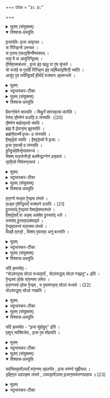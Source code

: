 +++
title = "३८ ३८"

+++
<div class="js_include" url="/vedAH_yajuH/taittirIyam/sArasvata-vibhAgaH/saMhitA/sarva-prastutiH/6/6/05"  newLevelForH1="1" includeTitle="true">


<details><summary>मूलम् (संयुक्तम्)</summary>

प्र॒जाप॑तिᳶ प्र॒जा अ॑सृजत॒ स रि॑रिचा॒नो॑ऽमन्यत॒ स ए॒तामे॑काद॒शिनी॑मपश्य॒त्तया॒ वै स आयु॑रिन्द्रि॒यव्ँवी॒र्य॑मा॒त्मन्न॑धत्त प्र॒जा इ॑व॒ खलु॒ वा ए॒ष सृ॑जते॒ यो यज॑ते॒ स ए॒तर्हि॑ रिरिचा॒न इ॑व॒ यदे॒षैका॑द॒शिनी॒ भव॒त्यायु॑रे॒व तये॑न्द्रि॒यव्ँवी॒र्य॑य्ँयज॑मान आ॒त्मन्ध॑त्ते॒
</details>

<details open><summary>विश्वास-प्रस्तुतिः</summary>

प्र॒जाप॑तिᳶ प्र॒जा अ॑सृजत ।  
स रि॑रिचा॒नो॑ ऽमन्यत ।  
स ए॒ताम् ए॑काद॒शिनी॑मपश्यत् ।  
तया॒ वै स आयु॑रिन्द्रि॒यम् ।  
वी॒र्य॑मा॒त्मन्न॑धत्त , प्र॒जा इ॑व॒ खलु॒ वा ए॒ष सृ॑जते ।  
यो यज॑ते॒ स ए॒तर्हि॑ रिरिचा॒न इ॑व॒ यदे॒षैका॑द॒शिनी॒ भव॑ति ।  
आयु॑र् ए॒व तये॑न्द्रि॒यव्ँ वी॒र्य॑य्ँ यज॑मान आ॒त्मन्ध॑त्ते ।  
</details>

<details><summary>मूलम्</summary>

प्र॒जाप॑तिᳶ प्र॒जा अ॑सृजत ।  
स रि॑रिचा॒नो॑ ऽमन्यत ।  
स ए॒ताम् ए॑काद॒शिनी॑मपश्यत् ।  
तया॒ वै स आयु॑रिन्द्रि॒यम् ।  
वी॒र्य॑मा॒त्मन्न॑धत्त , प्र॒जा इ॑व॒ खलु॒ वा ए॒ष सृ॑जते ।  
यो यज॑ते॒ स ए॒तर्हि॑ रिरिचा॒न इ॑व॒ यदे॒षैका॑द॒शिनी॒ भव॑ति ।  
आयु॑र् ए॒व तये॑न्द्रि॒यव्ँ वी॒र्य॑य्ँ यज॑मान आ॒त्मन्ध॑त्ते ।  
</details>

<details><summary>भट्टभास्कर-टीका</summary>

1प्रजापतिरित्यादि ॥ प्रजासृष्ट्यनन्तरं रिरिचानः आयुरादिना रिक्तवानहमित्यमन्यत प्रजापतिः । स एतामित्यादि । गतम् । आयुरादित्रयमात्मनि स्थापयामास । प्रजा इवेत्यादि । सृष्ट्यात्मना प्रजास्सृजति यो यजमानः तस्मात्सोस्मिन्काले रिरिचान इव भवतीत्याह - यदेषेत्यादि । 'इदमोर्हिल्', 'एतेतौ रथोः' ॥
</details>

<details><summary>मूलम् (संयुक्तम्)</summary>

प्रैवाग्ने॒येन॑ वापयति मिथु॒नँ सा॑रस्व॒त्या क॑रोति॒ रेतः॑ [20]  
सौ॒म्येन॑ दधाति॒ प्र ज॑नयति पौ॒ष्णेन॑ बार्हस्प॒त्यो भ॑वति॒ ब्रह्म॒ वै दे॒वाना॒म्बृह॒स्पति॒र्ब्रह्म॑णै॒वास्मै॑ प्र॒जाᳶ प्र ज॑नयति वैश्वदे॒वो भ॑वति वैश्वदे॒व्यो॑ वै प्र॒जाᳶ प्र॒जा ए॒वास्मै॒ प्र ज॑नयतीन्द्रि॒यमे॒वैन्द्रेणाव॑रुन्द्धे॒ विश॑म्मारु॒तेनौजो॒ बल॑मैन्द्रा॒ग्नेन॑ प्रस॒वाय॑ सावि॒त्रो नि॑र्वरुण॒त्वाय॑
</details>

<details open><summary>विश्वास-प्रस्तुतिः</summary>

प्रैवाग्ने॒येन॑ वापयति । मिथु॒नँ सा॑रस्व॒त्या क॑रोति ।  
रेत॑स्  सौ॒म्येन॑ दधाति॒ प्र ज॑नयति ।[20]  
पौ॒ष्णेन॑ बार्हस्प॒त्यो भ॑वति ।  
ब्रह्म॒ वै दे॒वाना॒म् बृह॒स्पतिः॑ ।  
ब्रह्म॑णै॒वास्मै॑ प्र॒जाᳶ प्र ज॑नयति ।  
वै॒श्व॒दे॒वो भ॑वति । वै॒श्व॒दे॒व्यो॑ वै प्र॒जाः ।   
प्र॒जा ए॒वास्मै॒ प्र ज॑नयति ।  
इ॒न्द्रि॒यमे॒वैन्द्रेणाव॑रुन्धे ।  
विश॑म् मारु॒तेनौजो॒ बल॑मैन्द्रा॒ग्नेन॑ प्रस॒वाय॑ ।  
सा॒वि॒त्रो नि॑र्वरुण॒त्वाय॑ ।  
</details>

<details><summary>मूलम्</summary>

प्रैवाग्ने॒येन॑ वापयति । मिथु॒नँ सा॑रस्व॒त्या क॑रोति ।  
रेत॑स्  सौ॒म्येन॑ दधाति॒ प्र ज॑नयति ।[20]  
पौ॒ष्णेन॑ बार्हस्प॒त्यो भ॑वति ।  
ब्रह्म॒ वै दे॒वाना॒म् बृह॒स्पतिः॑ ।  
ब्रह्म॑णै॒वास्मै॑ प्र॒जाᳶ प्र ज॑नयति ।  
वै॒श्व॒दे॒वो भ॑वति । वै॒श्व॒दे॒व्यो॑ वै प्र॒जाः ।   
प्र॒जा ए॒वास्मै॒ प्र ज॑नयति ।  
इ॒न्द्रि॒यमे॒वैन्द्रेणाव॑रुन्धे ।  
विश॑म् मारु॒तेनौजो॒ बल॑मैन्द्रा॒ग्नेन॑ प्रस॒वाय॑ ।  
सा॒वि॒त्रो नि॑र्वरुण॒त्वाय॑ ।  
</details>

<details><summary>भट्टभास्कर-टीका</summary>

2आग्नेयेन प्रवापयति बीजमग्निष्ठे उपाकृतेन । सारस्वत्या मेष्या अग्निष्ठादुत्तरत उपाकृतया मिथुनं करोति स्त्रीपुंसयोगमुत्पादयति । सौम्येन अग्निष्ठाद्दक्षिणत उपाकृतेन रेतो दधाति स्त्रियाम् । एवं व्यत्यासात् दक्षिणापवर्गान् पशूनुपाकरोति वारुणमन्ततो दक्षिणत उदञ्चम् । पौष्णेन प्रजाः प्रजनयति । बार्हस्पत्येन साक्षाद्ग्रह्मण एव प्रजा उत्पादिता भवन्ति । वैश्वदेवीनां प्रजानां प्रजननाय वैश्वदेवो भवति । ऐन्द्रेणेन्द्रियावरोधः । मारुतेन विशं जनपदमवरुन्धे । ऐन्द्राग्नेन ओजो बलमवरुन्धे । सावित्रः प्रसवाय ऐश्वर्याय अनुज्ञानाय वा । वारुणो निर्वरुणत्वाय वरुणपाशविमोचनाय ॥
</details>

<details><summary>मूलम् (संयुक्तम्)</summary>

वारु॒णो म॑ध्य॒त ऐ॒न्द्रमा ल॑भते मध्य॒त ए॒वेन्द्रि॒यय्ँयज॑माने दधाति [21]  
पु॒रस्ता॑दै॒न्द्रस्य॑ वैश्वदे॒वमाल॑भते वैश्वदे॒वव्ँवा अन्न॒मन्न॑मे॒व पु॒रस्ता॑द्धत्ते॒ तस्मा॑त्पु॒रस्ता॒दन्न॑मद्यत ऐ॒न्द्रमा॒लभ्य॑ मारु॒तमा ल॑भते॒ विड्वै म॒रुतो॒ विश॑मे॒वास्मा॒ अनु॑ बध्नाति॒
</details>

<details open><summary>विश्वास-प्रस्तुतिः</summary>

वा॒रु॒णो म॑ध्य॒त ऐ॒न्द्रमा ल॑भते ।  
म॒ध्य॒त ए॒वेन्द्रि॒यय्ँ यज॑माने दधाति । [21]  
पु॒रस्ता॑द् ऐ॒न्द्रस्य॑ वैश्वदे॒वमाल॑भते ।  
वै॒श्व॒दे॒वव्ँ वा अन्न॒म् अन्न॑मे॒व पु॒रस्ता॑द् धत्ते ।  
तस्मा॑त् पु॒रस्ता॒दन्न॑मद्यते ।  
ऐ॒न्द्रमा॒लभ्य॑ मारु॒तमा ल॑भते ।  
विड्वै म॒रुतो॒ , विश॑म् ए॒वास्मा॒ अनु॑ बध्नाति ।  
</details>

<details><summary>मूलम्</summary>

वा॒रु॒णो म॑ध्य॒त ऐ॒न्द्रमा ल॑भते ।  
म॒ध्य॒त ए॒वेन्द्रि॒यय्ँ यज॑माने दधाति । [21]  
पु॒रस्ता॑द् ऐ॒न्द्रस्य॑ वैश्वदे॒वमाल॑भते ।  
वै॒श्व॒दे॒वव्ँ वा अन्न॒म् अन्न॑मे॒व पु॒रस्ता॑द् धत्ते ।  
तस्मा॑त् पु॒रस्ता॒दन्न॑मद्यते ।  
ऐ॒न्द्रमा॒लभ्य॑ मारु॒तमा ल॑भते ।  
विड्वै म॒रुतो॒ , विश॑म् ए॒वास्मा॒ अनु॑ बध्नाति ।  
</details>

<details><summary>भट्टभास्कर-टीका</summary>

3मध्यत इत्यादि ॥ प्राप्तस्य सप्तमस्य ऐन्द्रस्य षष्ठत्वस्य षष्ठस्य च वैश्वदेवस्य ततः पूर्वस्य पञ्चमत्वस्य च विधानं फलविशेषप्रदर्शनार्थं पक्षान्तरमिति केचित् । प्राप्तषष्ठसप्तमत्वाभावादनुवाद इत्यन्ये । मध्यत एवेति । मध्यमे वयसि अतिशयेनेन्द्रियं यजमाने दधाति । वैश्वदेवमन्नं विश्वेषां प्राणानां स्थितिहेतुत्वात् । पुरस्तादिति । इन्द्रियोत्पत्तेः प्रागेव तु भावात्? । पुरस्तात् पूर्वस्मिन्नपि वयसि अन्नमद्यते जन्मारभ्यान्नं भुज्यते । ऐन्द्रमित्यादि । विशं प्रजां यजमानायानुवध्नाति विधेयां करोति ॥
</details>

<details><summary>मूलम् (संयुक्तम्)</summary>

यदि॑ का॒मये॑त॒ योऽव॑गत॒स्सोऽप॑ रुध्यता॒य्ँयोऽप॑रुद्ध॒स्सोऽव॑ गच्छ॒त्वित्यै॒न्द्रस्य॑ लो॒के वा॑रु॒णमा ल॑भेत वारु॒णस्य॑ लो॒क ऐ॒न्द्रम् [22]  
य ए॒वाव॑गत॒स्सोऽप॑ रुध्यते॒ योऽप॑रुद्ध॒स्सोऽव॑ गच्छत
</details>

<details open><summary>विश्वास-प्रस्तुतिः</summary>

यदि॑ का॒मये॑त॒ -  
"योऽव॑गत॒स् सोऽप॑ रुध्यता॒य्ँ , योऽप॑रुद्ध॒स् सोऽव॑ गच्छ॒तु"+ इति॑ ।  
ऐ॒न्द्रस्य॑ लो॒के वा॑रु॒णमा ल॑भेत ।  
वा॒रु॒णस्य॑ लो॒क ऐ॒न्द्रम् , य ए॒वाव॑गत॒स् सोऽप॑ रुध्यते । [22]  
योऽप॑रुद्ध॒स् सोऽव॑ गच्छति ।  
</details>

<details><summary>मूलम्</summary>

यदि॑ का॒मये॑त॒ -  
"योऽव॑गत॒स् सोऽप॑ रुध्यता॒य्ँ , योऽप॑रुद्ध॒स् सोऽव॑ गच्छ॒तु"+ इति॑ ।  
ऐ॒न्द्रस्य॑ लो॒के वा॑रु॒णमा ल॑भेत ।  
वा॒रु॒णस्य॑ लो॒क ऐ॒न्द्रम् , य ए॒वाव॑गत॒स् सोऽप॑ रुध्यते । [22]  
योऽप॑रुद्ध॒स् सोऽव॑ गच्छति ।  
</details>

<details><summary>भट्टभास्कर-टीका</summary>

4यदि कामयेतेत्यादि ॥ अवगतः स्वस्मिन्नैश्वर्येऽवस्थितः सोपरुद्ध्यतां ऐश्वर्यान्निरस्तो भवतु, अपरुद्धो वा ऐश्वर्यं भजतामिति । ऐन्द्रस्येत्यादि । ऐन्द्रवारुणयोर्यौ लोकौ स्थाने सप्तममन्त्यं च, तयोर्विनिमयं कुर्यात् । य एवेत्यादि । गतम् ॥
</details>

<details><summary>मूलम् (संयुक्तम्)</summary>

यदि॑ का॒मये॑त प्र॒जा मु॑ह्येयु॒रिति॑ प॒शून्व्यति॑षजेत्प्र॒जा ए॒व मो॑हयति॒
</details>

<details open><summary>विश्वास-प्रस्तुतिः</summary>

यदि॑ का॒मये॑त - "प्र॒जा मु॑ह्येयु॒र्" इति॑ ।  
प॒शून् व्यति॑षजेत् , प्र॒जा ए॒व मो॑हयति ।  
</details>

<details><summary>मूलम्</summary>

यदि॑ का॒मये॑त - "प्र॒जा मु॑ह्येयु॒र्" इति॑ ।  
प॒शून् व्यति॑षजेत् , प्र॒जा ए॒व मो॑हयति ।  
</details>

<details><summary>भट्टभास्कर-टीका</summary>

5मुह्येयुरिति ॥ आकुलीभवेयुः प्रजा इति यदि कामयेत तदा सर्वान्पशून्व्यतिषजेत् विपर्यस्तस्थानान्कुर्यात् । प्रजा मोहयत्येव ॥
</details>

<details><summary>मूलम् (संयुक्तम्)</summary>

यद॑भिवाह॒तो॑ऽपाव्ँवा॑रु॒णमा॒लभे॑त प्र॒जा वरु॑णो गृह्णीयाद्दक्षिण॒त उद॑ञ्च॒मा ल॑भतेऽपवाह॒तो॑ऽपाम्प्र॒जाना॒मव॑रुणग्राहाय ॥ [23]  
</details>

<details open><summary>विश्वास-प्रस्तुतिः</summary>

यद॑भिवाह॒तो॑ऽपाव्ँ वा॑रु॒णम् आ॒लभे॑त , प्र॒जा वरु॑णो गृह्णीयात् ।  
द॒क्षि॒ण॒त उद॑ञ्च॒मा ल॑भते , ऽपवाह॒तो॑ऽपाम् प्र॒जाना॒मव॑रुणग्राहाय ॥ [23]  
</details>

<details><summary>मूलम्</summary>

यद॑भिवाह॒तो॑ऽपाव्ँ वा॑रु॒णम् आ॒लभे॑त , प्र॒जा वरु॑णो गृह्णीयात् ।  
द॒क्षि॒ण॒त उद॑ञ्च॒मा ल॑भते , ऽपवाह॒तो॑ऽपाम् प्र॒जाना॒मव॑रुणग्राहाय ॥ [23]  
</details>

<details><summary>भट्टभास्कर-टीका</summary>

6यदभिवाहत इत्यादि ॥ यद्यपामभिवाहतः अभिवहनस्थानेन वारुणमालभेत उत्तरस्मिन्यूपे प्रजा वरुणो गृह्णीयात् उदकसंबन्धात् । 'अतिग्रहाव्यथन' इत्यादिना हेतुतृतीयायास्तसिः, 'स्वरितो वाऽनुदात्ते पदादौ' इति संहितायामेकादेश ओकारस्स्वर्यते । दक्षिणत इत्यादि । तस्माद्दक्षिणतस्स्थित उदङ्मुखो भूत्वा अपामपवाहतः अपामपवाहनस्थाने उच्चे दक्षिणस्मिन्यूपे वारुणमालभेत । उदकविरहत् प्रजानां वरुणग्रहणाभावाय तद्भवति । पूर्ववत्तसिः ॥

इति षष्ठे षष्ठे पञ्चमोनुवाकः ॥  
</details>

</div>